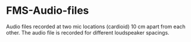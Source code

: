# FMS-Audio-files
Audio files recorded at two mic locations (cardioid) 10 cm apart from each other. The audio file is recorded for different loudspeaker spacings.
